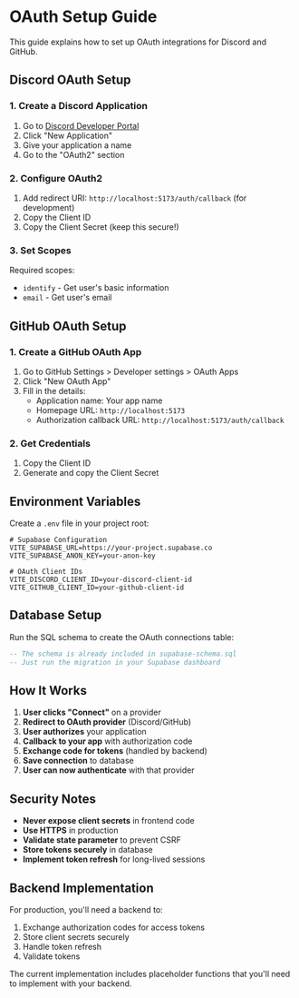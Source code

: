 # OAuth Setup Guide

This guide explains how to set up OAuth integrations for Discord and GitHub.

## Discord OAuth Setup

### 1. Create a Discord Application
1. Go to [Discord Developer Portal](https://discord.com/developers/applications)
2. Click "New Application"
3. Give your application a name
4. Go to the "OAuth2" section

### 2. Configure OAuth2
1. Add redirect URI: `http://localhost:5173/auth/callback` (for development)
2. Copy the Client ID
3. Copy the Client Secret (keep this secure!)

### 3. Set Scopes
Required scopes:
- `identify` - Get user's basic information
- `email` - Get user's email

## GitHub OAuth Setup

### 1. Create a GitHub OAuth App
1. Go to GitHub Settings > Developer settings > OAuth Apps
2. Click "New OAuth App"
3. Fill in the details:
   - Application name: Your app name
   - Homepage URL: `http://localhost:5173`
   - Authorization callback URL: `http://localhost:5173/auth/callback`

### 2. Get Credentials
1. Copy the Client ID
2. Generate and copy the Client Secret

## Environment Variables

Create a `.env` file in your project root:

```env
# Supabase Configuration
VITE_SUPABASE_URL=https://your-project.supabase.co
VITE_SUPABASE_ANON_KEY=your-anon-key

# OAuth Client IDs
VITE_DISCORD_CLIENT_ID=your-discord-client-id
VITE_GITHUB_CLIENT_ID=your-github-client-id
```

## Database Setup

Run the SQL schema to create the OAuth connections table:

```sql
-- The schema is already included in supabase-schema.sql
-- Just run the migration in your Supabase dashboard
```

## How It Works

1. **User clicks "Connect"** on a provider
2. **Redirect to OAuth provider** (Discord/GitHub)
3. **User authorizes** your application
4. **Callback to your app** with authorization code
5. **Exchange code for tokens** (handled by backend)
6. **Save connection** to database
7. **User can now authenticate** with that provider

## Security Notes

- **Never expose client secrets** in frontend code
- **Use HTTPS** in production
- **Validate state parameter** to prevent CSRF
- **Store tokens securely** in database
- **Implement token refresh** for long-lived sessions

## Backend Implementation

For production, you'll need a backend to:
1. Exchange authorization codes for access tokens
2. Store client secrets securely
3. Handle token refresh
4. Validate tokens

The current implementation includes placeholder functions that you'll need to implement with your backend.
